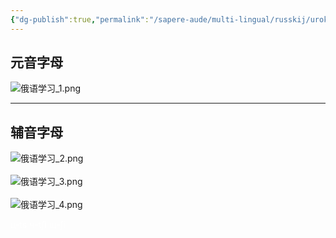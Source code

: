 ```yaml
---
{"dg-publish":true,"permalink":"/sapere-aude/multi-lingual/russkij/urok-01/","dgPassFrontmatter":true}
---
```



## 元音字母
![俄语学习_1.png](/img/user/TARDIS/Assets/2023/%E4%BF%84%E8%AF%AD%E5%AD%A6%E4%B9%A0_1.png)

---

## 辅音字母
![俄语学习_2.png](/img/user/TARDIS/Assets/2023/%E4%BF%84%E8%AF%AD%E5%AD%A6%E4%B9%A0_2.png)
<br><br>
![俄语学习_3.png](/img/user/TARDIS/Assets/2023/%E4%BF%84%E8%AF%AD%E5%AD%A6%E4%B9%A0_3.png)
<br><br>
![俄语学习_4.png](/img/user/TARDIS/Assets/2023/%E4%BF%84%E8%AF%AD%E5%AD%A6%E4%B9%A0_4.png)

<font color="#ffffff">ц-ts ч-t∫i щ-∫i</font>

